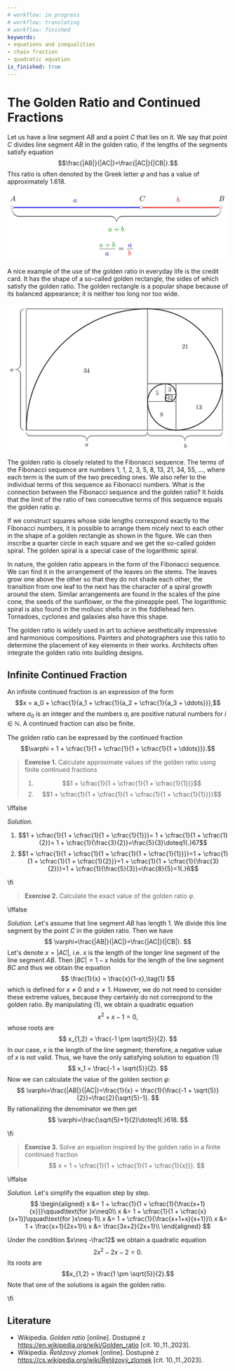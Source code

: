 ```yaml
---
# workflow: in progress
# workflow: translating
# workflow: finished
keywords:
- equations and inequalities
- chain fraction
- quadratic equation
is_finished: true
---
```


# The Golden Ratio and Continued Fractions

Let us have a line segment $AB$ and a point $C$ that lies on it. We say that point $C$ 
divides line segment $AB$ in the golden ratio, 
if the lengths of the segments satisfy equation $$\frac{|AB|}{|AC|}=\frac{|AC|}{|CB|}.$$ 
This ratio is often denoted by the Greek letter $\varphi$ 
and has a value of approximately $1{.}618$.

![A line segment divided in the ratio of the golden section](00027_1.jpg)

A nice example of the use of the golden ratio in everyday life is the credit card. 
It has the shape of a so-called golden rectangle, the sides of which satisfy the golden ratio. 
The golden rectangle is a popular shape because of its balanced appearance; 
it is neither too long nor too wide.

![Golden rectangle and golden spiral](00027_2.jpg)

The golden ratio is closely related to the Fibonacci sequence. 
The terms of the Fibonacci sequence are numbers 
$1$, $1$, $2$, $3$, $5$, $8$, $13$, $21$, $34$, $55$, ..., where each term 
is the sum of the two preceding ones. 
We also refer to the individual terms of this sequence as Fibonacci numbers. 
What is the connection between the Fibonacci sequence and the golden ratio? 
It holds that the limit of the ratio of two consecutive terms 
of this sequence equals the golden ratio $\varphi$.

If we construct squares whose side lengths correspond exactly to the Fibonacci numbers, 
it is possible to arrange them nicely next to each other 
in the shape of a golden rectangle as shown in the figure. 
We can then inscribe a quarter circle in each square and we get the so-called 
golden spiral. The golden spiral is a special case of the logarithmic spiral.

In nature, the golden ratio appears in the form of the Fibonacci sequence. 
We can find it in the arrangement of the leaves on the stems.
The leaves grow one above the other so that they do not shade each other, 
the transition from one leaf to the next has the character 
of a spiral growth around the stem. 
Similar arrangements are found in the scales of the pine cone, 
the seeds of the sunflower, or the the pineapple peel. 
The logarithmic spiral is also found in the mollusc shells or in the 
fiddlehead fern. Tornadoes, cyclones and galaxies also have this shape.

The golden ratio is widely used in art to achieve aesthetically impressive 
and harmonious compositions. Painters and photographers use this ratio 
to determine the placement of key elements in their works. 
Architects often integrate the golden ratio into building designs.

## Infinite Continued Fraction

An infinite continued fraction is an expression of the form
$$x = a_0 + \cfrac{1}{a_1 + \cfrac{1}{a_2 + \cfrac{1}{a_3 + \ddots}}},$$
where $a_0$ is an integer and the numbers $a_i$ are positive natural numbers for  $i\in\mathbb{N}$. A continued fraction can also be finite.

The golden ratio can be expressed by the continued fraction
$$\varphi = 1 + \cfrac{1}{1 + \cfrac{1}{1 + \cfrac{1}{1 + \ddots}}}.$$

> **Exercise 1.**
> Calculate approximate values of the golden ratio using finite continued fractions
>
> 1. $$1 + \cfrac{1}{1 + \cfrac{1}{1 + \cfrac{1}{1}}}$$
> 2. $$1 + \cfrac{1}{1 + \cfrac{1}{1 + \cfrac{1}{1 + \cfrac{1}{1}}}}$$

\iffalse

*Solution.* 

1. $$1 + \cfrac{1}{1 + \cfrac{1}{1 + \cfrac{1}{1}}}= 1 + \cfrac{1}{1 + \cfrac{1}{2}}= 1 + \cfrac{1}{\frac{3}{2}}=\frac{5}{3}\doteq1{.}67$$
2. $$1 + \cfrac{1}{1 + \cfrac{1}{1 + \cfrac{1}{1 + \cfrac{1}{1}}}}=1 + \cfrac{1}{1 + \cfrac{1}{1 + \cfrac{1}{2}}}=1 + \cfrac{1}{1 + \cfrac{1}{\frac{3}{2}}}=1 + \cfrac{1}{\frac{5}{3}}=\frac{8}{5}=1{.}6$$

\fi

> **Exercise 2.**
> Calculate the exact value of the golden ratio $\varphi$.

\iffalse

*Solution.* 
Let's assume that line segment $AB$ has length $1$. We divide this line segment 
by the point $C$ in the golden ratio. Then we have
$$
\varphi=\frac{|AB|}{|AC|}=\frac{|AC|}{|CB|}.
$$ 
Let's denote 
$x=|AC|$, i.e. $x$ is the length of the longer line segment of the line segment $AB$. 
Then $|BC|=1-x$ holds for the length of the line segment $BC$ 
and thus we obtain the equation
$$
\frac{1}{x} = \frac{x}{1-x},\tag{1}
$$
which is defined for $x\neq0 \text{ and } x\neq1$. 
However, we do not need to consider these extreme values, 
because they certainly do not correcpond to the golden ratio.
By manipulating (1), we obtain a quadratic equation
$$
x^2 + x - 1 = 0,
$$
whose roots are
$$
x_{1,2} = \frac{-1 \pm \sqrt{5}}{2}.
$$
In our case, $x$ is the length of the line segment; therefore, a negative value of $x$ is not valid. 
Thus, we have the only satisfying solution to equation (1)
$$
x_1 = \frac{-1 + \sqrt{5}}{2}.
$$
Now we can calculate the value of the golden section $\varphi$:
$$
\varphi=\frac{|AB|}{|AC|}=\frac{1}{x} = \frac{1}{\frac{-1 + \sqrt{5}}{2}}=\frac{2}{\sqrt{5}-1}.
$$
By rationalizing the denominator we then get
$$
\varphi=\frac{\sqrt{5}+1}{2}\doteq1{.}618.
$$

\fi

> **Exercise 3.**
> Solve an equation inspired by the golden ratio in a finite continued fraction
> $$ x = 1 + \cfrac{1}{1 + \cfrac{1}{1 + \cfrac{1}{x}}}. $$

\iffalse

*Solution.* Let's simplify the equation step by step.
$$
\begin{aligned}
x &= 1 + \cfrac{1}{1 + \cfrac{1}{\frac{x+1}{x}}}\qquad\text{for }x\neq0\\
x &= 1 + \cfrac{1}{1 + \cfrac{x}{x+1}}\qquad\text{for }x\neq-1\\
x &= 1 + \cfrac{1}{\frac{x+1+x}{x+1}}\\
x &= 1 + \frac{x+1}{2x+1}\\
x &= \frac{3x+2}{2x+1}\\
\end{aligned}
$$


Under the condition $x\neq -\frac12$ we obtain a quadratic equation
$$2x^2 - 2x - 2 = 0.$$
Its roots are
$$x_{1,2} = \frac{1 \pm \sqrt{5}}{2}.$$
Note that one of the solutions is again the golden ratio.

\fi

## Literature

* Wikipedia. *Golden ratio* [online]. Dostupné z https://en.wikipedia.org/wiki/Golden_ratio [cit. 10.\,11.\,2023].
* Wikipedia. *Řetězový zlomek* [online]. Dostupné z https://cs.wikipedia.org/wiki/Řetězový_zlomek [cit. 10.\,11.\,2023].

